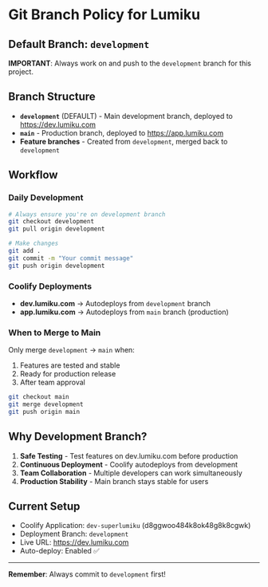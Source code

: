 # Git Branch Policy for Lumiku

## Default Branch: `development`

**IMPORTANT**: Always work on and push to the `development` branch for this project.

## Branch Structure

- **`development`** (DEFAULT) - Main development branch, deployed to https://dev.lumiku.com
- **`main`** - Production branch, deployed to https://app.lumiku.com
- **Feature branches** - Created from `development`, merged back to `development`

## Workflow

### Daily Development
```bash
# Always ensure you're on development branch
git checkout development
git pull origin development

# Make changes
git add .
git commit -m "Your commit message"
git push origin development
```

### Coolify Deployments
- **dev.lumiku.com** → Autodeploys from `development` branch
- **app.lumiku.com** → Autodeploys from `main` branch (production)

### When to Merge to Main
Only merge `development` → `main` when:
1. Features are tested and stable
2. Ready for production release
3. After team approval

```bash
git checkout main
git merge development
git push origin main
```

## Why Development Branch?

1. **Safe Testing** - Test features on dev.lumiku.com before production
2. **Continuous Deployment** - Coolify autodeploys from development
3. **Team Collaboration** - Multiple developers can work simultaneously
4. **Production Stability** - Main branch stays stable for users

## Current Setup

- Coolify Application: `dev-superlumiku` (d8ggwoo484k8ok48g8k8cgwk)
- Deployment Branch: `development`
- Live URL: https://dev.lumiku.com
- Auto-deploy: Enabled ✅

---

**Remember**: Always commit to `development` first!
